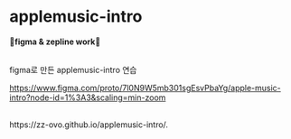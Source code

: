 # applemusic-intro

👾<b>figma & zepline work</b>👾

</br>
figma로 만든 applemusic-intro 연습</br>

https://www.figma.com/proto/7l0N9W5mb301sgEsvPbaYg/apple-music-intro?node-id=1%3A3&scaling=min-zoom

</br>
https://zz-ovo.github.io/applemusic-intro/.
